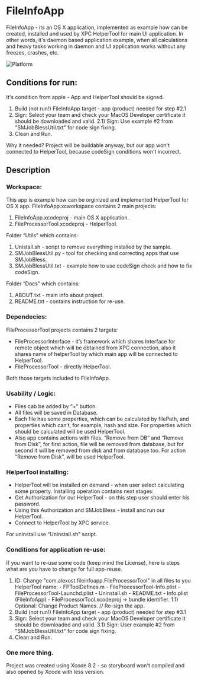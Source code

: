 # FileInfoApp
FileInfoApp - its an OS X application, implemented as example how can be created, installed and used by XPC HelperTool for main UI application.
In other words, it's daemon based application example, when all calculations and heavy tasks working in daemon and UI application works without any freezes, crashes, etc.

![Platform](https://img.shields.io/badge/Platform-OS%20X-lightgrey.svg)

## Conditions for run:
It's condition from apple - App and HelperTool should be signed.
1)   Build (not run!) FileInfoApp target - app (product) needed for step #2.1
2)	 Sign: Select your team and check your MacOS Developer certificate it should be downloaded and valid.
2.1) Sign: Use example #2 from "SMJobBlessUtil.txt" for code sign fixing.
3)   Clean and Run.

Why it needed?
Project will be buildable anyway, but our app won't connected to HelperTool, because codeSign conditions won't incorrect.

## Description
### Workspace:
This app is example how can be orginized and implemented HelperTool for OS X app.
FileInfoApp.xcworkspace contains 2 main projects:
1) FileInfoApp.xcodeproj - main OS X application.
2) FileProcessorTool.xcodeproj - HelperTool.

Folder “Utils” which contains:
1) Unistall.sh - script to remove everything installed by the sample.
2) SMJobBlessUtil.py - tool for checking and correcting apps that use SMJobBless.
3) SMJobBlessUtil.txt - example how to use codeSign check and how to fix codeSign.

Folder “Docs” which contains:
1) ABOUT.txt - main info about project.
2) README.txt - contains instruction for re-use.

### Dependecies:
FileProcessorTool projects contains 2 targets:
- FileProcessorInterface - it’s framework which shares Interface for remote object which will be obtained from XPC connection, also it shares name of helperTool by which main app will be connected to HelperTool.
- FileProcessorTool - directly HelperTool.

Both those targets included to FileInfoApp.

### Usability / Logic:
- Files cab be added by “+” button.
- All files will be saved in Database.
- Each file has some properties, which can be calculated by filePath, and properties which can’t, for example, hash and size. For properties which should be calculated will be used HelperTool.
- Also app contains actions with files. “Remove from DB” and “Remove from Disk”, for first action, file will be removed from database, but for second it will be removed from disk and from database too. For action “Remove from Disk”, will be used HelperTool.

### HelperTool installing:
- HelperTool will be installed on demand - when user select calculating some property.
Installing operation contains next stages:
- Get Authorization for our HelperTool - on this step user should enter his password.
- Using this Authorization and SMJobBless - install and run our HelperTool.
- Connect to HelperTool by XPC service.

For uninstall use “Uninstall.sh” script.

### Conditions for application re-use:
If you want to re-use some code (keep mind the License), here is steps what are you have to change for full app-reuse.
1)	 ID: Change "com.alexost.fileinfoapp.FileProcessorTool" in all files to you HelperTool name:
	- FPToolDefines.m
	- FileProcessorTool-Info.plist
	- FileProcessorTool-Launchd.plist
	- Uninstall.sh
	- README.txt
	- Info.plist (FileInfoApp)
	- FileProcessorTool.xcodeproj -> bundle identifier.
1.1) Optional: Change Product Names.
// Re-sign the app.
2)   Build (not run!) FileInfoApp target - app (product) needed for step #3.1
3)	 Sign: Select your team and check your MacOS Developer certificate it should be downloaded and valid.
3.1) Sign: User example #2 from "SMJobBlessUtil.txt" for code sign fixing.
4)   Clean and Run.

### One more thing.
Project was created using Xcode 8.2 - so storyboard won't compiled and also opened by Xcode with less version.
